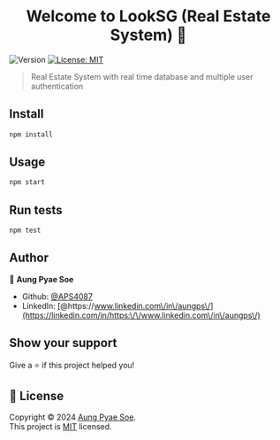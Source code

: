<h1 align="center">Welcome to LookSG (Real Estate System) 👋</h1>
<p>
  <img alt="Version" src="https://img.shields.io/badge/version-1.1-blue.svg?cacheSeconds=2592000" />
  <a href="https://github.com/APS4087/realEstateSystem/blob/main/LICENSE" target="_blank">
    <img alt="License: MIT" src="https://img.shields.io/badge/License-MIT-yellow.svg" />
  </a>
</p>

> Real Estate System with real time database and multiple user authentication

## Install

```sh
npm install
```

## Usage

```sh
npm start
```

## Run tests

```sh
npm test
```

## Author

👤 **Aung Pyae Soe**

* Github: [@APS4087](https://github.com/APS4087)
* LinkedIn: [@https:\/\/www.linkedin.com\/in\/aungps\/](https://linkedin.com/in/https:\/\/www.linkedin.com\/in\/aungps\/)

## Show your support

Give a ⭐️ if this project helped you!

## 📝 License

Copyright © 2024 [Aung Pyae Soe](https://github.com/APS4087).<br />
This project is [MIT](https://github.com/APS4087/realEstateSystem/blob/main/LICENSE) licensed.

